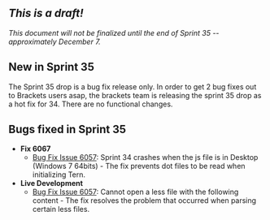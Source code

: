 _This is a draft!_
--------------------
_This document will not be finalized until the end of Sprint 35 -- approximately December 7._



New in Sprint 35
-----------------------
The Sprint 35 drop is a bug fix release only. In order to get 2 bug fixes out to Brackets users asap, the brackets team is releasing the sprint 35 drop as a hot fix for 34. There are no functional changes. 


Bugs fixed in Sprint 35
-----------------------
* **Fix 6067**
    * [Bug Fix Issue 6057](https://github.com/adobe/brackets/issues/6057): Sprint 34 crashes when the js file is in Desktop (Windows 7 64bits) - The fix prevents dot files to be read when initializing Tern.
* **Live Development**
    * [Bug Fix Issue  6057](https://github.com/adobe/brackets/issues/6057): Cannot open a less file with the following content - The fix resolves the problem that occurred when parsing certain less files.


